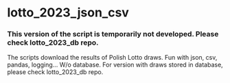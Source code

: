 # lotto_2023_json_csv

### This version of the script is temporarily not developed. Please check lotto_2023_db repo.
The scripts download the results of Polish Lotto draws. Fun with json, csv, pandas, logging... 
W/o database. For version with draws stored in database, please check lotto_2023_db repo.
